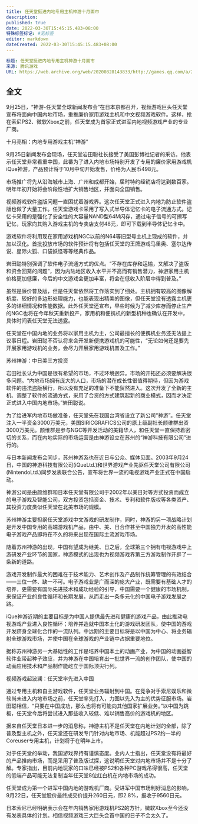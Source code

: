 ```yaml
---
title: 任天堂挺进内地专用主机神游十月面市
description:
published: true
date: 2022-03-30T15:45:15.483+08:00
特殊标签标记: #无标签
editor: markdown
dateCreated: 2022-03-30T15:45:15.483+08:00
---
```


```YAML
标题: 任天堂挺进内地专用主机神游十月面市
来源: 腾讯游戏
URL: https://web.archive.org/web/20200828143833/http://games.qq.com/a/20031227/000035.htm
```

## 全文

9月25日，“神游-任天堂全球新闻发布会”在日本京都召开，视频游戏巨头任天堂宣布将面向中国内地市场，重推廉价家用游戏主机和中文视频游戏软件。这样，抢在索尼PS2、微软Xbox之前，任天堂成为首家正式进军内地视频游戏产业的专业厂商。

十月亮相：内地专用游戏主机“神游”

9月25日新闻发布会现场，任天堂岩田聪社长接受了美国彭博社记者的采访。他表示任天堂非常看重中国，此番为了进入内地市场特别开发了专用的廉价家用游戏机iQue神游，产品预计将于10月中旬开始发售，价格为人民币498元。

市场推广将先从沿海城市上海、广州和成都开始，届时特约经销店将达到数百家。明年年初开始将会阶段性地扩大销售地区，并面向全国销售。

视频游戏软件盗版问题一直困扰着游戏界。这次任天堂正式进入内地为防止软件盗版也做了大量工作。任天堂游戏卡采用了写入式半导体记忆卡的电子流通方式。记忆卡采用的是强化了安全性的大容量NAND型64M闪存，通过电子信号的可擦写记忆，玩家向其购入游戏主机的专卖店支付48元，即可下载到半导体记忆卡中。

游戏软件将利用现在家用游戏机NGC以前的N64等旧型号主机上现成的软件，并加以汉化。首批投放市场的软件预计将有包括任天堂的王牌游戏马里奥、塞尔达传说、星际火狐、口袋妖怪等等经典作品。

岩田聪特别强调了软件电子流通方式的优点。“不存在库存和运输，又解决了盗版和资金回笼的问题”，因为内陆地区收入水平并不高而有销售潜力，神游家用主机价格更加低廉，今后的中文游戏会更加丰富，将会在低收入阶层中得到普及。”

虽然是廉价普及版，但是任天堂依然将工作落实到了细处。主机拥有较高的图像解析度、较好的多边形处理能力，也能表现出精美的图像，但任天堂没有透露主机更多的详细情况和性能数据。此外任天堂还宣布，早些时候为了减少库存而停止生产的NGC也将在今年秋天重新投产，家用机和便携机的新型机种也确认在开发中，具体时间表任天堂无法透露。

任天堂在中国内地的业务将以家用主机为主，公司最擅长的便携机业务还无法提上议事日程。岩田聪不否认将来会开发新便携游戏机的可能性，“无论如何还是要先开展家用游戏机的业务，会尽力开展家用游戏机普及工作。”

苏州神游：中日美三方投资

岩田社长认为中国是很有希望的市场，不过环境迥异。市场的开拓还必须要解决很多问题。“内地市场拥有庞大的人口，市场的潜在成长性很值得期待，但因为游戏软件的违法盗版横行，所以没有充足的准备下不能贸然进入。这次开发了全新的主机、调整了软件的流通方式，采用了合资的方式建筑起新的商业模式，因而才决定正式进入中国内地市场。”岩田聪说。

为了给进军内地市场做准备，任天堂先在我国台湾省设立了新公司“神游”。任天堂注入一半资金3000万美元，美国SIRICGRAFICS公司的原上级副社长颜维群出资3000万美元。颜维群是参与NGC等开发活动的美籍华人，和任天堂一直保持着密切的关系，而在内地实际的市场运营是由神游设立在苏州的“神游科技有限公司”进行的。

与日本新闻发布会同步，苏州神游系也在近日与公众、媒体见面。2003年9月24日，中国的神游科技有限公司(iQueLtd.)和世界游戏产业先驱任天堂公司有限公司(NintendoLtd.)同步发表联合公告，宣布将世界一流的电视游戏产业正式在中国启动。

神游公司是由颜维群和日本任天堂有限公司于2002年以美日对等方式投资而成立的电子游戏及智能公司，双方投资包括资金、技术、专利和软件版权等各类资产、其投资力度类似任天堂在北美市场的规模。

苏州神游主要担纲任天堂游戏中文游戏的研发制作，同时，神游的另一项战略计划是开发中国专用的高端游戏机产品，由中、美、日合作甚至中国独力开发的高性能电子游戏产品即将在不久的将来出现在国际主流游戏市场。

随着苏州神游的出现，中国有望成为继美、日之后，全球第三个拥有电视游戏中上游研发产业环节的国家，神游模式的出现也为视频游戏界第三方游戏制作开辟了一条新的道路。

游戏开发制作最大的困难在于技术能力、艺术创作及产品制作统筹管理的有效结合——三位一体、缺一不可。电子游戏业是广而深的庞大产业，既需要有基础人才的培养，更需要有国际先进技术和成功经验的引导，中国需要一个健康的市场机制，来保证产业的良性循环和长期发展，从而走出一条多元化的中国电子游戏发展之路。

iQue神游近期的主要目标是为中国人提供最先进和健康的游戏产品，由此推动电视游戏产业进入良性循环；培养并造就中国本土化的游戏研发团队，使中国的游戏开发跻身全球化合作的一流队列。中远期的主要目标将是以中国为中心、将业务辐射全球游戏市场，并使中国在全球游戏的产业链中占据重要地位。

据称苏州神游另一大基础性的工作是培养中国本土的动画产业，为中国的动画益智软件业带起种子效应，并为神游在中国培育出一批世界一流的创作团队，使中国的动画应用技术和产品制作能屹立于国际顶尖行列。

视频游戏起波澜：任天堂率先进入中国

通过专用主机和自主游戏软件，任天堂业务辐射到中国。在竞争对手索尼娱乐和微软尚未进入内地市场之前，任天堂率先打入，力图以先入为主的优势征服市场。岩田聪相信，“只要在中国成功，那么也将有可能向其他国家扩展业务。”以中国为跳板，任天堂今后将尝试进入那些收入较低、难以销售高价的游戏机的地区。

据来自任天堂日本进一步的消息称，神游主机不是任天堂在内地计划的全部，除了普及型主机之外，任天堂还在研发专门针对内地市场、机能超过PS2约一半的Coreuser专用主机，计划将于在明年上市。

对于任天堂的举动，我国游戏界持有谨慎态度。业内人士指出，任天堂没有将最好的产品推向市场，而是采用了普及版试探，这说明任天堂对内地市场并不是十分了解。专家指出，目前内地玩家的口味已经被PS2和各种PC游戏吊得很高，任天堂的低端产品可能无法复制当年任天堂8位红白机在内地市场的成功。

任天堂成为第一个进军中国内地的游戏机厂商。受进军中国市场利好消息的影响，9月22日，任天堂股价最终成交价提升260日元，即2.8%，报收于9560日元。

日本索尼已经明确表示会在年内销售家用游戏机PS2的方针，微软Xbox至今还没有发表具体的计划。相信视频游戏三大巨头会首中国的日子不会太久了。
